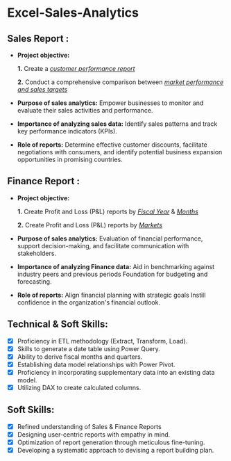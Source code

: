 # Excel-Sales-Analytics
## Sales Report :


- **Project objective:** 

    **1.** Create a _[customer performance report](https://github.com/krishan2607/Excel-Sales-Analytics/blob/main/Customer%20pPerformance%20report.pdf)_ 

    **2.** Conduct a comprehensive comparison between _[market performance and sales targets](https://github.com/krishan2607/Excel-Sales-Analytics/blob/main/Market%20Performance%20Vs%20Target%20report.pdf)_

- **Purpose of sales analytics:** Empower businesses to monitor and evaluate their sales activities and performance.

- **Importance of analyzing sales data:** Identify sales patterns and track key performance indicators (KPIs).

- **Role of reports:** Determine effective customer discounts, facilitate negotiations with consumers, and identify potential business expansion opportunities in promising countries.


## Finance Report :

- **Project objective:** 

    **1.** Create Profit and Loss (P&L) reports by _[Fiscal Year](https://github.com/krishan2607/Excel-Sales-Analytics/blob/main/P%26L%20Statement%20By%20Fiscal%20Year.pdf)_ & _[Months](https://github.com/krishan2607/Excel-Sales-Analytics/blob/main/P%26L%20Statement%20By%20Fiscal%20Months.pdf)_ 

   **2.** Create Profit and Loss (P&L) reports by _[Markets](https://github.com/krishan2607/Excel-Sales-Analytics/blob/main/P%26L%20Statement%20By%20Market.pdf)_

- **Purpose of sales analytics:** Evaluation of financial performance, support decision-making, and facilitate communication with stakeholders.

- **Importance of analyzing Finance data:** Aid in benchmarking against industry peers and previous periods Foundation for budgeting and forecasting.

- **Role of reports:** Align financial planning with strategic goals Instill confidence in the organization's financial outlook.


## Technical & Soft Skills:
- [x]	Proficiency in ETL methodology (Extract, Transform, Load).
- [x]	Skills to generate a date table using Power Query.
- [x]	Ability to derive fiscal months and quarters.
- [x]	Establishing data model relationships with Power Pivot.
- [x]	Proficiency in incorporating supplementary data into an existing data model.
- [x]	Utilizing DAX to create calculated columns.

## Soft Skills:
- [x]	Refined understanding of Sales & Finance Reports
- [x]	Designing user-centric reports with empathy in mind.
- [x]	Optimization of report generation through meticulous fine-tuning.
- [x]	Developing a systematic approach to devising a report building plan.
